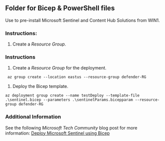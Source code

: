 ## Folder for Bicep & PowerShell files 

Use to pre-install Microsoft Sentinel and Content Hub Solutions from WIN1.

### Instructions:

1. Create a *Resource Group*.


### Instructions

1. Create a *Resource Group* for the deployment.

```azurecli
 az group create --location eastus --resource-group defender-RG
```

1. Deploy the Bicep template.

```azurecli
az deployment group create --name testDeploy --template-file .\sentinel.bicep --parameters .\sentinelParams.bicepparam --resource-group defender-RG
```

### Additional Information

See the following *Microsoft Tech Community* blog post for more information: [Deploy Microsoft Sentinel using Bicep](https://techcommunity.microsoft.com/blog/microsoftsentinelblog/deploy-microsoft-sentinel-using-bicep/4270970)
